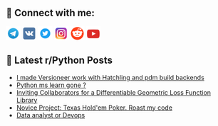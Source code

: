 ## 🔎 Connect with me:
[<img src="https://github.com/bullbesh/bullbesh/blob/main/images/Telegram.png" width="32" height="32" />](https://t.me/bullbesh)
[<img src="https://github.com/bullbesh/bullbesh/blob/main/images/VK.png" width="32" height="32" />](https://vk.com/bullbesh)
[<img src="https://github.com/bullbesh/bullbesh/blob/main/images/Twitter.png" width="32" height="32" />](https://twitter.com/bullbesh1)
[<img src="https://github.com/bullbesh/bullbesh/blob/main/images/Instagram.png" width="32" height="32" />](https://www.instagram.com/bullbesh)
[<img src="https://github.com/bullbesh/bullbesh/blob/main/images/Reddit.png" width="32" height="32" />](https://www.reddit.com/user/bullbesh)
[<img src="https://github.com/bullbesh/bullbesh/blob/main/images/YouTube.png" width="32" height="32" />](https://www.youtube.com/channel/UCtfjRs6uzgq5mfm8S06WTcg)

## 📕 Latest r/Python Posts
<!-- BLOG-POST-LIST:START -->
- [I made Versioneer work with Hatchling and pdm build backends](https://www.reddit.com/r/Python/comments/1im12r8/i_made_versioneer_work_with_hatchling_and_pdm/)
- [Python ms learn gone ?](https://www.reddit.com/r/Python/comments/1im0fk7/python_ms_learn_gone/)
- [Inviting Collaborators for a Differentiable Geometric Loss Function Library](https://www.reddit.com/r/Python/comments/1ilzsly/inviting_collaborators_for_a_differentiable/)
- [Novice Project: Texas Hold&#39;em Poker. Roast my code](https://www.reddit.com/r/Python/comments/1ilxqiy/novice_project_texas_holdem_poker_roast_my_code/)
- [Data analyst or Devops](https://www.reddit.com/r/Python/comments/1ilwtbr/data_analyst_or_devops/)
<!-- BLOG-POST-LIST:END -->
